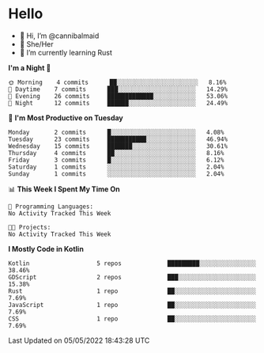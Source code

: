 # Hello
- 👋 Hi, I’m @cannibalmaid
- 👀 She/Her
- 🌱 I’m currently learning Rust

<!--START_SECTION:waka-->
**I'm a Night 🦉** 

```text
🌞 Morning    4 commits      ██░░░░░░░░░░░░░░░░░░░░░░░   8.16% 
🌆 Daytime    7 commits      ███░░░░░░░░░░░░░░░░░░░░░░   14.29% 
🌃 Evening    26 commits     █████████████░░░░░░░░░░░░   53.06% 
🌙 Night      12 commits     ██████░░░░░░░░░░░░░░░░░░░   24.49%

```
📅 **I'm Most Productive on Tuesday** 

```text
Monday       2 commits      █░░░░░░░░░░░░░░░░░░░░░░░░   4.08% 
Tuesday      23 commits     ███████████░░░░░░░░░░░░░░   46.94% 
Wednesday    15 commits     ███████░░░░░░░░░░░░░░░░░░   30.61% 
Thursday     4 commits      ██░░░░░░░░░░░░░░░░░░░░░░░   8.16% 
Friday       3 commits      █░░░░░░░░░░░░░░░░░░░░░░░░   6.12% 
Saturday     1 commits      ░░░░░░░░░░░░░░░░░░░░░░░░░   2.04% 
Sunday       1 commits      ░░░░░░░░░░░░░░░░░░░░░░░░░   2.04%

```


📊 **This Week I Spent My Time On** 

```text
💬 Programming Languages: 
No Activity Tracked This Week

🐱‍💻 Projects: 
No Activity Tracked This Week

```

**I Mostly Code in Kotlin** 

```text
Kotlin                   5 repos             █████████░░░░░░░░░░░░░░░░   38.46% 
GDScript                 2 repos             ███░░░░░░░░░░░░░░░░░░░░░░   15.38% 
Rust                     1 repo              ██░░░░░░░░░░░░░░░░░░░░░░░   7.69% 
JavaScript               1 repo              ██░░░░░░░░░░░░░░░░░░░░░░░   7.69% 
CSS                      1 repo              ██░░░░░░░░░░░░░░░░░░░░░░░   7.69%

```



 Last Updated on 05/05/2022 18:43:28 UTC
<!--END_SECTION:waka-->
